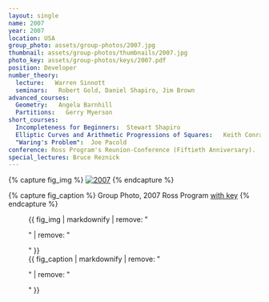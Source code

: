 ```yaml
---
layout: single
name: 2007
year: 2007
location: USA
group_photo: assets/group-photos/2007.jpg
thumbnail: assets/group-photos/thumbnails/2007.jpg
photo_key: assets/group-photos/keys/2007.pdf
position: Developer
number_theory:
  lecture:   Warren Sinnott
  seminars:   Robert Gold, Daniel Shapiro, Jim Brown
advanced_courses:
  Geometry:   Angela Barnhill
  Partitions:   Gerry Myerson
short_courses:
  Incompleteness for Beginners:  Stewart Shapiro
  Elliptic Curves and Arithmetic Progressions of Squares:   Keith Conrad
  "Waring's Problem":  Joe Pacold
conference: Ross Program's Reunion-Conference (Fiftieth Anniversary).
special_lectures: Bruce Reznick
---
```

{% capture fig_img %}
[![2007](/assets/group-photos/2007.jpg)](/assets/group-photos/keys/2007.pdf)
{% endcapture %}

{% capture fig_caption %}
Group Photo, 2007 Ross Program [with key](/assets/group-photos/keys/2007.pdf)
{% endcapture %}

<figure>
  {{ fig_img | markdownify | remove: "<p>" | remove: "</p>" }}
  <figcaption>{{ fig_caption | markdownify | remove: "<p>" | remove: "</p>" }}</figcaption>
</figure>

